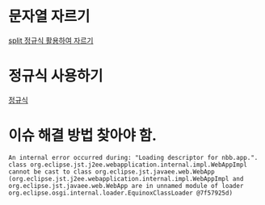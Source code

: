 #   문자열 자르기

[split 정규식 활용하여 자르기](https://smartpro.tistory.com/10)

#   정규식 사용하기

[정규식](https://smartpro.tistory.com/10)

#   이슈 해결 방법 찾아야 함.

```
An internal error occurred during: "Loading descriptor for nbb.app.".
class org.eclipse.jst.j2ee.webapplication.internal.impl.WebAppImpl cannot be cast to class org.eclipse.jst.javaee.web.WebApp (org.eclipse.jst.j2ee.webapplication.internal.impl.WebAppImpl and org.eclipse.jst.javaee.web.WebApp are in unnamed module of loader org.eclipse.osgi.internal.loader.EquinoxClassLoader @7f57925d)
```